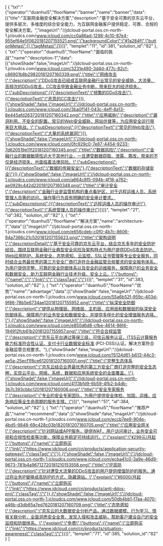 [
	{
		"txt":"{\"operator\":\"duanhui5\",\"floorName\":\"banner\",\"name\":\"banner\",\"data\":[{\"title\":\"互联网金融安全解决方案\",\"description\":\"基于安全可靠的京东云平台，提供多层次、多维度的综合安全能力，为互联网金融客户提供稳定、可靠、合规的安全解决方案。\",\"imageUrl\":\"//jdcloud-portal.oss.cn-north-1.jcloudcs.com/www.jcloud.com/cc0a86ad-1298-4c10-87e4-955ef64e5f0620181207155521.png\",\"backgroundColor\":\"#1a284f\",\"buttonMetas\":[],\"tagMetas\":[]}]}",
		"templet":"11",
		"id":381,
		"solution_id":"82"
	},
	{
		"txt":"{\"operator\":\"duanhui5\",\"floorName\":\"面临的挑战\",\"name\":\"description-1\",\"data\":[{\"showShade\":false,\"imageUrl\":\"//jdcloud-portal.oss.cn-north-1.jcloudcs.com/www.jcloud.com/3231e480-3d4d-477c-82cf-c86901b8b29820181207160339.png\",\"title\":\"网络攻击\",\"description\":\"DDoS攻击已经成互联网金融行业常见的安全威胁，大流量、高频次的DDoS攻击，CC攻击导致金融业务中断，带来巨大的经济损失。\",\"subDescriptions\":[{\"descriptionText\":\"频繁的DDoS攻击\"},{\"descriptionText\":\"恶意的CC攻击\"}]},{\"showShade\":false,\"imageUrl\":\"//jdcloud-portal.oss.cn-north-1.jcloudcs.com/www.jcloud.com/3ba0f141-043c-4eff-8a13-8e445afd263720181207160342.png\",\"title\":\"应用威胁\",\"description\":\"漏洞利用、不安全的配置、常见的Web安全威胁、网站仿冒等，为应用安全运行带来巨大挑战。\",\"subDescriptions\":[{\"descriptionText\":\"常见的Web攻击\"},{\"descriptionText\":\"大量的系统漏洞\"}]},{\"showShade\":false,\"imageUrl\":\"//jdcloud-portal.oss.cn-north-1.jcloudcs.com/www.jcloud.com/0fc929c0-7e87-4454-9233-7d620519e11f20181207160345.png\",\"title\":\"数据风险\",\"description\":\"金融行业的数据敏感性远大于其他行业，一旦遭受数据窃取、泄露、篡改，带来的不仅是经济损失，也面临着法律风险。\",\"subDescriptions\":[{\"descriptionText\":\"数据的传输安全\"},{\"descriptionText\":\"数据的存储安全\"}]},{\"showShade\":false,\"imageUrl\":\"//jdcloud-portal.oss.cn-north-1.jcloudcs.com/www.jcloud.com/a664c8f5-094b-4f18-a762-ae0929c442d220181207160348.png\",\"title\":\"审计安全\",\"description\":\"金融行业是监管机构的重点看护区，对于远程运维人员、系统管理人员等的访问、操作等行为具有明确的安全审计要求。\",\"subDescriptions\":[{\"descriptionText\":\"远程运维人员的操作审计\"},{\"descriptionText\":\"系统管理人员的操作审计\"}]}]}",
		"templet":"21",
		"id":382,
		"solution_id":"82"
	},
	{
		"txt":"{\"operator\":\"duanhui5\",\"floorName\":\"解决方案\",\"name\":\"architecture-1\",\"data\":[{\"imageUrl\":\"//jdcloud-portal.oss.cn-north-1.jcloudcs.com/www.jcloud.com/e656cdeb-c0f0-4b7c-8606-94a7366c21c520181207155623.png\",\"title\":\"架构说明\",\"descriptionDetail\":\"基于安全可靠的京东云平台，结合京东多年的安全防护经验，围绕互联网金融行业典型安全风险及架构特点为用户提供DDoS攻击防护、Web应用防护、系统安全、态势感知、云监控、SSL证书管理等专业安全服务，同时结合业界最优秀的第三方安全厂商打造符合金融监管合规要求的安全服务体系，为用户提供完整、可靠的安全防御体系以及安全的运维服务，保障用户的业务安全和数据安全，助力互联网金融行业技术升级、安全上云。\",\"buttons\":{\"name\":\"\",\"link\":\"\",\"classTag\":\"\"}}]}",
		"templet":"31",
		"id":383,
		"solution_id":"82"
	},
	{
		"txt":"{\"operator\":\"duanhui5\",\"floorName\":\"优势\",\"name\":\"advantage\",\"data\":[{\"showShade\":false,\"imageUrl\":\"//jdcloud-portal.oss.cn-north-1.jcloudcs.com/www.jcloud.com/55a6b52f-959c-403d-9f86-78b5e6734ae120181207155952.png\",\"title\":\"纵深安全防御\",\"description\":\"提供从物理层、网络层、主机层、应用层和数据层的纵深安全防御体系，保障用户的业务安全和数据安全，并提供多样化的安全增值服务选择。\"},{\"showShade\":false,\"imageUrl\":\"//jdcloud-portal.oss.cn-north-1.jcloudcs.com/www.jcloud.com/e850d6d8-cfbe-4614-86f4-194912fcb61b20181207155957.png\",\"title\":\"符合合规监管\",\"description\":\"京东云平台通过等保三级，可信云服务认证，ITSS云计算服务能力标准符合性认证、支付卡行业数据安全标准 (PCI-DSS)认证。解决方案符合金融监管合规要求。\"},{\"showShade\":false,\"imageUrl\":\"//jdcloud-portal.oss.cn-north-1.jcloudcs.com/www.jcloud.com/15124d61-b613-44c3-ae5a-25ecf1f8ce6120181207160001.png\",\"title\":\"完整生态体系\",\"description\":\"京东云结合业界最优秀的第三方安全厂商打造完整的安全生态圈，实现云平台，网络，系统，数据和应用系统安全的全面覆盖。\"},{\"showShade\":false,\"imageUrl\":\"//jdcloud-portal.oss.cn-north-1.jcloudcs.com/www.jcloud.com/4113bfd9-6b59-4fb2-b4db-3b7c393cbbc120181207160006.png\",\"title\":\"安全专家服务\",\"description\":\"专业的安全专家团队，为用户提供安全体检、加固、运维、应急响应等全生命周期的服务支撑。\"}]}",
		"templet":"51",
		"id":384,
		"solution_id":"82"
	},
	{
		"txt":"{\"operator\":\"duanhui5\",\"floorName\":\"推荐产品\",\"name\":\"recommend\",\"data\":[{\"showShade\":false,\"imageUrl\":\"//jdcloud-portal.oss.cn-north-1.jcloudcs.com/www.jcloud.com/eccb7ee9-904e-4bd5-9848-69c428c03b1820181207160705.png\",\"title\":\"应用安全网关\",\"description\":\"针对网站或APP服务，提供WAF、用户访问审计、业务安全可视和合规性检查等功能，保障业务稳定可持续运行。\",\"explain\":\"¥299元/月起\",\"buttons\":{\"name\":\"立即购买\",\"link\":\"https://www.jdcloud.com/cn/products/application-security-gateway\",\"classTag\":\"\"}},{\"showShade\":false,\"imageUrl\":\"//jdcloud-portal.oss.cn-north-1.jcloudcs.com/www.jcloud.com/ecba41c0-3a9e-46d9-9673-781b4a96712720181210153558.png\",\"title\":\"IP高防\",\"description\":\"针对遭受大流量的DDoS攻击的用户提供增值防护的服务。通过将业务IP替换成高防IP的方式，隐藏源站。\",\"explain\":\"¥6000/月起\",\"buttons\":{\"name\":\"立即购买\",\"link\":\"https://www.jdcloud.com/cn/products/anti-ddos-pro\",\"classTag\":\"\"}},{\"showShade\":false,\"imageUrl\":\"//jdcloud-portal.oss.cn-north-1.jcloudcs.com/www.jcloud.com/50db4bb1-f7aa-4070-a46b-d3db65a7ed7620181207160709.png\",\"title\":\"态势感知\",\"description\":\"京东云的大数据安全分析产品，通过数据建模、行为学习、情报关联分析，全面洞悉安全全景、发现入侵和攻击威胁，帮助客户建设自己的安全监控和防御体系。\",\"explain\":\"免费\",\"buttons\":{\"name\":\"立即购买\",\"link\":\"https://www.jdcloud.com/cn/products/situation-awareness\",\"classTag\":\"\"}}]}",
		"templet":"71",
		"id":385,
		"solution_id":"82"
	}
]